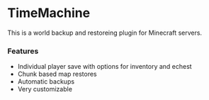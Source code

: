 # TimeMachine
This is a world backup and restoreing plugin for Minecraft servers.

### Features

 - Individual player save with options for inventory and echest
 - Chunk based map restores
 - Automatic backups
 - Very customizable
